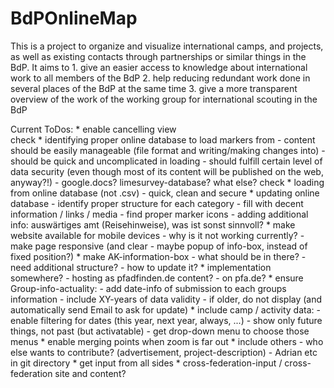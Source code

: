 # BdPOnlineMap

This is a project to organize and visualize international camps, and projects, as well as existing contacts through partnerships or similar things in the BdP.
It aims to 1. give an easier access to knowledge about international work to all members of the BdP
           2. help reducing redundant work done in several places of the BdP at the same time
           3. give a more transparent overview of the work of the working group for international scouting in the BdP


Current ToDos:
	* enable cancelling view	
check	* identifying proper online database to load markers from 
		- content should be easily manageable (file format and writing/making changes into)
		- should be quick and uncomplicated in loading
		- should fulfill certain level of data security (even though most of its content will be published on the web, anyway?!)
		- google.docs? limesurvey-database? what else?
check	* loading from online database (not .csv)
		- quick, clean and secure
	* updating online database
		- identify proper structure for each category
		- fill with decent information / links / media
		- find proper marker icons
		- adding additional info: auswärtiges amt (Reisehinweise), was ist sonst sinnvoll?
	* make website available for mobile devices
		- why is it not working currently?
		- make page responsive (and clear - maybe popup of info-box, instead of fixed position?)
	* make AK-information-box
		- what should be in there?
		- need additional structure?
		- how to update it?
	* implementation somewhere?
		- hosting as pfadfinden.de content?
		- on pfa.de?
	* ensure Group-info-actuality:
		- add date-info of submission to each groups information
		- include XY-years of data validity - if older, do not display (and automatically send Email to ask for update)
	* include camp / activity data:
		- enable filtering for dates (this year, next year, always, ...)
		- show only future things, not past (but activatable)
		- get drop-down menu to choose those menus
	* enable merging points when zoom is far out
	* include others
		- who else wants to contribute? (advertisement, project-description)
		- Adrian etc in git directory
	* get input from all sides
	* cross-federation-input / cross-federation site and content?

